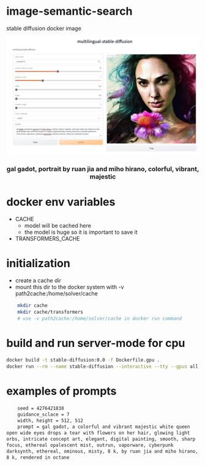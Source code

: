 # image-semantic-search
stable diffusion docker image 

<p align="center"> 
  <img src="./images/gal-gadot.jpg">
  <h3 align="center">
    gal gadot, portrait by ruan jia and miho hirano, colorful, vibrant, majestic
  </h3>  
</p>


# docker env variables 
* CACHE 
    * model will be cached here 
    * the model is huge so it is important to save it 
* TRANSFORMERS_CACHE

# initialization 
* create a cache dir 
* mount this dir to the docker system with -v path2cache:/home/solver/cache

```bash
    mkdir cache 
    mkdir cache/transformers
    # use -v path2cache:/home/solver/cache in docker run command  
```

# build and run server-mode for cpu 
```bash
docker build -t stable-diffusion:0.0 -f Dockerfile.gpu .
docker run --rm --name stable-diffusion --interactive --tty --gpus all -v path2cache:/home/solver/cache -p hostport:display_port stable-diffusion:0.0 --display_port 7068 --language_source 'french' --token your-token
``` 

# examples of prompts 
```
    seed = 4276421838
    guidance_sclace = 7
    width, height = 512, 512
    prompt = gal gadot, a colorful and vibrant majestic white queen open wide eyes drops a tear with flowers on her hair, glowing light orbs, intricate concept art, elegant, digital painting, smooth, sharp focus, ethereal opalescent mist, outrun, vaporware, cyberpunk darksynth, ethereal, ominous, misty, 8 k, by ruan jia and miho hirano, 8 k, rendered in octane 
```

